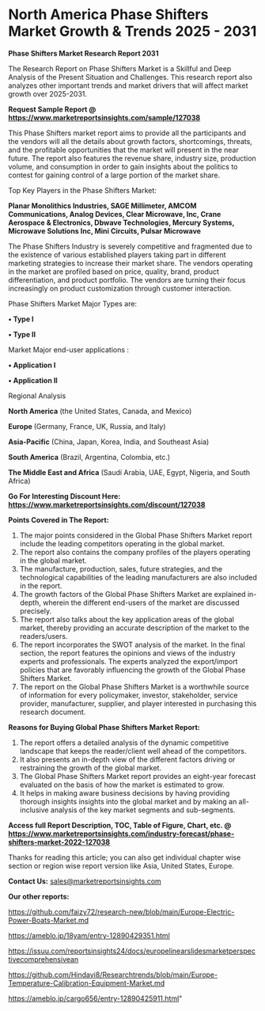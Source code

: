 # North America Phase Shifters Market Growth & Trends 2025 - 2031

<strong>Phase Shifters Market Research Report 2031</strong>

The Research Report on Phase Shifters Market is a Skillful and Deep Analysis of the Present Situation and Challenges. This research report also analyzes other important trends and market drivers that will affect market growth over 2025-2031.

<strong>Request Sample Report @ <a href=https://www.marketreportsinsights.com/sample/127038>https://www.marketreportsinsights.com/sample/127038</a></strong>

This Phase Shifters market report aims to provide all the participants and the vendors will all the details about growth factors, shortcomings, threats, and the profitable opportunities that the market will present in the near future. The report also features the revenue share, industry size, production volume, and consumption in order to gain insights about the politics to contest for gaining control of a large portion of the market share.

Top Key Players in the Phase Shifters Market:

<strong>Planar Monolithics Industries, SAGE Millimeter, AMCOM Communications, Analog Devices, Clear Microwave, Inc, Crane Aerospace & Electronics, Dbwave Technologies, Mercury Systems, Microwave Solutions Inc, Mini Circuits, Pulsar Microwave</strong>

The Phase Shifters Industry is severely competitive and fragmented due to the existence of various established players taking part in different marketing strategies to increase their market share. The vendors operating in the market are profiled based on price, quality, brand, product differentiation, and product portfolio. The vendors are turning their focus increasingly on product customization through customer interaction.

Phase Shifters Market Major Types are:

<strong>• Type I

• Type II</strong>

Market Major end-user applications :

<strong>• Application I

• Application II</strong>

Regional Analysis

</u><strong><b>North America</b></strong> (the United States, Canada, and Mexico)

<strong><b>Europe </b></strong>(Germany, France, UK, Russia, and Italy)

<strong><b>Asia-Pacific</b></strong> (China, Japan, Korea, India, and Southeast Asia)

<strong><b>South America</b></strong> (Brazil, Argentina, Colombia, etc.)

<strong><b>The Middle East and Africa</b></strong> (Saudi Arabia, UAE, Egypt, Nigeria, and South Africa)

<strong>Go For Interesting Discount Here: <a href=https://www.marketreportsinsights.com/discount/127038>https://www.marketreportsinsights.com/discount/127038</a></strong>

<strong>Points Covered in The Report:</strong>
<ol>
  <li>The major points considered in the Global Phase Shifters Market report include the leading competitors operating in the global market.</li>
  <li>The report also contains the company profiles of the players operating in the global market.</li>
  <li>The manufacture, production, sales, future strategies, and the technological capabilities of the leading manufacturers are also included in the report.</li>
  <li>The growth factors of the Global Phase Shifters Market are explained in-depth, wherein the different end-users of the market are discussed precisely.</li>
  <li>The report also talks about the key application areas of the global market, thereby providing an accurate description of the market to the readers/users.</li>
  <li>The report incorporates the SWOT analysis of the market. In the final section, the report features the opinions and views of the industry experts and professionals. The experts analyzed the export/import policies that are favorably influencing the growth of the Global Phase Shifters Market.</li>
  <li>The report on the Global Phase Shifters Market is a worthwhile source of information for every policymaker, investor, stakeholder, service provider, manufacturer, supplier, and player interested in purchasing this research document.</li>
</ol>
<strong>Reasons for Buying Global Phase Shifters Market Report:</strong>

<ol>
  <li>The report offers a detailed analysis of the dynamic competitive landscape that keeps the reader/client well ahead of the competitors.</li>
  <li>It also presents an in-depth view of the different factors driving or restraining the growth of the global market.</li>
  <li>The Global Phase Shifters Market report provides an eight-year forecast evaluated on the basis of how the market is estimated to grow.</li>
  <li>It helps in making aware business decisions by having providing thorough insights insights into the global market and by making an all-inclusive analysis of the key market segments and sub-segments.</li>
</ol>
<strong>Access full Report Description, TOC, Table of Figure, Chart, etc. @ <a href=https://www.marketreportsinsights.com/industry-forecast/phase-shifters-market-2022-127038>https://www.marketreportsinsights.com/industry-forecast/phase-shifters-market-2022-127038</a></strong>


Thanks for reading this article; you can also get individual chapter wise section or region wise report version like Asia, United States, Europe.

<strong>Contact Us:</strong>
sales@marketreportsinsights.com

<strong>Our other reports:</strong>

<a href=https://github.com/faizy72/research-new/blob/main/Europe-Electric-Power-Boats-Market.md>https://github.com/faizy72/research-new/blob/main/Europe-Electric-Power-Boats-Market.md</a>

<a href=https://ameblo.jp/18yam/entry-12890429351.html>https://ameblo.jp/18yam/entry-12890429351.html</a>

<a href=https://issuu.com/reportsinsights24/docs/europelinearslidesmarketperspectivecomprehensivean>https://issuu.com/reportsinsights24/docs/europelinearslidesmarketperspectivecomprehensivean</a>

<a href=https://github.com/Hindavi8/Researchtrends/blob/main/Europe-Temperature-Calibration-Equipment-Market.md>https://github.com/Hindavi8/Researchtrends/blob/main/Europe-Temperature-Calibration-Equipment-Market.md</a>

<a href=https://ameblo.jp/cargo656/entry-12890425911.html>https://ameblo.jp/cargo656/entry-12890425911.html</a>"
